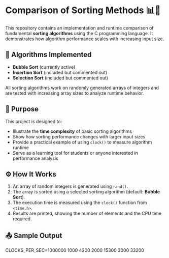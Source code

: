 # Comparison of Sorting Methods 📊🧠

This repository contains an implementation and runtime comparison of fundamental **sorting algorithms** using the C programming language. It demonstrates how algorithm performance scales with increasing input size.

## 🧠 Algorithms Implemented

- **Bubble Sort** (currently active)
- **Insertion Sort** (included but commented out)
- **Selection Sort** (included but commented out)

All sorting algorithms work on randomly generated arrays of integers and are tested with increasing array sizes to analyze runtime behavior.

## 🎯 Purpose

This project is designed to:

- Illustrate the **time complexity** of basic sorting algorithms
- Show how sorting performance changes with larger input sizes
- Provide a practical example of using `clock()` to measure algorithm runtime
- Serve as a learning tool for students or anyone interested in performance analysis

## ⚙️ How It Works

1. An array of random integers is generated using `rand()`.
2. The array is sorted using a selected sorting algorithm (default: **Bubble Sort**).
3. The execution time is measured using the `clock()` function from `<time.h>`.
4. Results are printed, showing the number of elements and the CPU time required.

## 📤 Sample Output

CLOCKS_PER_SEC=1000000
    1000     4200
    2000    15300
    3000    33200
